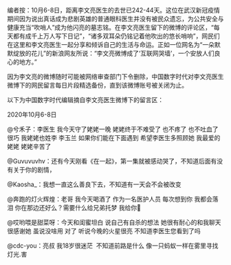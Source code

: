 编者按：10月6-8日，距离李文亮医生的去世已242-44天。这位在武汉新冠疫情期间因为说出真话成为悲剧英雄的普通眼科医生并没有被民众遗忘，为公共安全与健康充当“吹哨人”成为他闪亮的墓志铭。在李文亮医生留下的微博的评论区，“每天都有成千上万人写下日记”，“诸多双耳朵仍铭记着他吹出的悠长哨响”，网民们在这里和李文亮医生一起分享和倾诉自己的生活与命运。正如一位网名为“一朵默默绽放的花儿”的新浪网友所说：“李文亮微博成了‘互联网哭墙’，一个安放人们良心的地方。”

因为李文亮的微博随时可能被网络审查部门下令删除，中国数字时代对李文亮医生微博下的网民留言每日片段精选备份，直到该微博账号被关闭为止。 

以下为中国数字时代编辑摘自李文亮医生微博下的留言区：

2020年10月6-8日

@兮禾子：李医生 我今天守了姥姥一晚 姥姥终于不难受了 也不疼了 也不吐血了 很巧 我姥姥也姓李 李玉兰 如果你们能在下面遇到 希望李医生多照顾她 我最爱的姥姥 姥姥辛苦了

@Guvuvuvhv：还有今天刚看《在一起》，第一集就被感动哭了，不知道后面有没有关于你的剧情，

@Kaosha_：我想一直这么善良下去，不知道有一天会不会被改变

@奔跑的灯火辉煌：老哥 我今天喝酒了 作为一名医护人员 每次想到你 我都会落泪 你在那边还好么？需要什么给兄弟托梦 我给你🤲

@哎哟喂是甜菜呀：今天和闺蜜坦白 说自己有自杀的想法 她很有耐心的和我聊天 很感谢她 虽说没啥用 对了 听说今晚的火星很亮 不知道李医生您看到了吗

@cdc-you：亮叔 我18岁很迷茫  不知道前路是什么 像一只蚂蚁一样在雾里寻找灯光.害